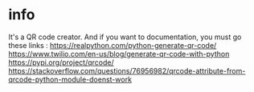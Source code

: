 # info
It's a QR code creator. And if you want to documentation, you must go these links :
https://realpython.com/python-generate-qr-code/
https://www.twilio.com/en-us/blog/generate-qr-code-with-python
https://pypi.org/project/qrcode/
https://stackoverflow.com/questions/76956982/qrcode-attribute-from-qrcode-python-module-doenst-work
